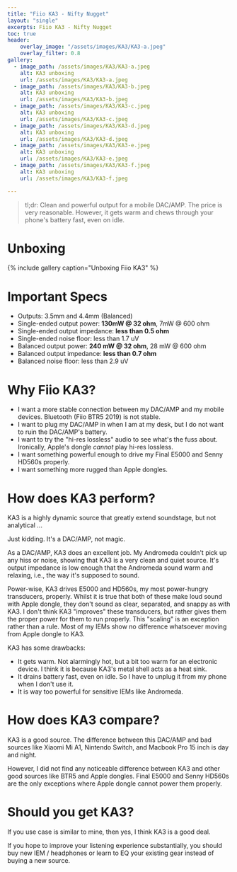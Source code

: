 ```yaml
---
title: "Fiio KA3 - Nifty Nugget"
layout: "single"
excerpts: Fiio KA3 - Nifty Nugget
toc: true
header:
    overlay_image: "/assets/images/KA3/KA3-a.jpeg"
    overlay_filter: 0.8
gallery:
  - image_path: /assets/images/KA3/KA3-a.jpeg
    alt: KA3 unboxing
    url: /assets/images/KA3/KA3-a.jpeg
  - image_path: /assets/images/KA3/KA3-b.jpeg
    alt: KA3 unboxing
    url: /assets/images/KA3/KA3-b.jpeg
  - image_path: /assets/images/KA3/KA3-c.jpeg
    alt: KA3 unboxing
    url: /assets/images/KA3/KA3-c.jpeg
  - image_path: /assets/images/KA3/KA3-d.jpeg
    alt: KA3 unboxing
    url: /assets/images/KA3/KA3-d.jpeg
  - image_path: /assets/images/KA3/KA3-e.jpeg
    alt: KA3 unboxing
    url: /assets/images/KA3/KA3-e.jpeg
  - image_path: /assets/images/KA3/KA3-f.jpeg
    alt: KA3 unboxing
    url: /assets/images/KA3/KA3-f.jpeg

---
```


> tl;dr: Clean and powerful output for a mobile DAC/AMP. The price is very reasonable. However, it gets warm and chews through your phone's battery fast, even on idle.

# Unboxing

{% include gallery caption="Unboxing Fiio KA3" %}

# Important Specs

- Outputs: 3.5mm and 4.4mm (Balanced)
- Single-ended output power: **130mW @ 32 ohm**, 7mW @ 600 ohm
- Single-ended output impedance: **less than 0.5 ohm**
- Single-ended noise floor: less than 1.7 uV
- Balanced output power: **240 mW @ 32 ohm**, 28 mW @ 600 ohm
- Balanced output impedance: **less than 0.7 ohm**
- Balanced noise floor: less than 2.9 uV

# Why Fiio KA3?

- I want a more stable connection between my DAC/AMP and my mobile devices. Bluetooth (Fiio BTR5 2019) is not stable.
- I want to plug my DAC/AMP in when I am at my desk, but I do not want to ruin the DAC/AMP's battery.
- I want to try the "hi-res lossless" audio to see what's the fuss about. Ironically, Apple's dongle *cannot* play hi-res lossless.
- I want something powerful enough to drive my Final E5000 and Senny HD560s properly.
- I want something more rugged than Apple dongles.

# How does KA3 perform?

KA3 is a highly dynamic source that greatly extend soundstage, but not analytical ...

Just kidding. It's a DAC/AMP, not magic. 

As a DAC/AMP, KA3 does an excellent job. My Andromeda couldn't pick up any hiss or noise, showing that KA3 is a very clean and quiet source. It's output impedance is low enough that the Andromeda sound warm and relaxing, i.e., the way it's supposed to sound. 

Power-wise, KA3 drives E5000 and HD560s, my most power-hungry transducers, properly. Whilst it is true that both of these make loud sound with Apple dongle, they don't sound as clear, separated, and snappy as with KA3. I don't think KA3 "improves" these transducers, but rather gives them the proper power for them to run properly. This "scaling" is an exception rather than a rule. Most of my IEMs show no difference whatsoever moving from Apple dongle to KA3.

KA3 has some drawbacks:

- It gets warm. Not alarmingly hot, but a bit too warm for an electronic device. I think it is because KA3's metal shell acts as a heat sink.
- It drains battery fast, even on idle. So I have to unplug it from my phone when I don't use it.
- It is way too powerful for sensitive IEMs like Andromeda. 

# How does KA3 compare?

KA3 is a good source. The difference between this DAC/AMP and bad sources like Xiaomi Mi A1, Nintendo Switch, and Macbook Pro 15 inch is day and night.

However, I did not find any noticeable difference between KA3 and other good sources like BTR5 and Apple dongles. Final E5000 and Senny HD560s are the only exceptions where Apple dongle cannot power them properly. 

# Should you get KA3?

If you use case is similar to mine, then yes, I think KA3 is a good deal.

If you hope to improve your listening experience substantially, you should buy new IEM / headphones or learn to EQ your existing gear instead of buying a new source.